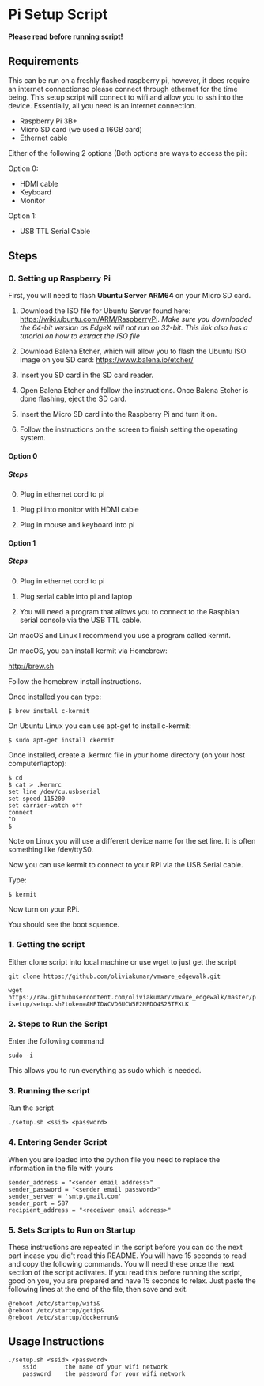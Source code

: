 # Pi Setup Script

**Please read before running script!**

## Requirements
This can be run on a freshly flashed raspberry pi, however, it does require an internet connectionso please connect through ethernet for the time being. This setup script will connect to wifi and allow you to ssh into the device. Essentially, all you need is an internet connection.

* Raspberry Pi 3B+
* Micro SD card (we used a 16GB card)
* Ethernet cable

Either of the following 2 options (Both options are ways to access the pi):

Option 0:
* HDMI cable
* Keyboard
* Monitor

Option 1:
* USB TTL Serial Cable

## Steps
### 0. Setting up Raspberry Pi
First, you will need to flash **Ubuntu Server ARM64** on your Micro SD card.

1. Download the ISO file for Ubuntu Server found here: https://wiki.ubuntu.com/ARM/RaspberryPi. *Make sure you downloaded the 64-bit version as EdgeX will not run on 32-bit. This link also has a tutorial on how to extract the ISO file*

2. Download Balena Etcher, which will allow you to flash the Ubuntu ISO image on you SD card: https://www.balena.io/etcher/

3. Insert you SD card in the SD card reader.

4. Open Balena Etcher and follow the instructions. Once Balena Etcher is done flashing, eject the SD card. 

5. Insert the Micro SD card into the Raspberry Pi and turn it on.

6. Follow the instructions on the screen to finish setting the operating system.

#### Option 0
##### Steps
0. Plug in ethernet cord to pi

1. Plug pi into monitor with HDMI cable

2. Plug in mouse and keyboard into pi

#### Option 1
##### Steps
0. Plug in ethernet cord to pi

1. Plug serial cable into pi and laptop

2. You will need a program that allows you to connect to the Raspbian serial console via the USB TTL cable.

On macOS and Linux I recommend you use a program called kermit.

On macOS, you can install kermit via Homebrew:

http://brew.sh

Follow the homebrew install instructions.

Once installed you can type:

```
$ brew install c-kermit
```

On Ubuntu Linux you can use apt-get to install c-kermit:

```
$ sudo apt-get install ckermit
```

Once installed, create a .kermrc file in your home directory (on your host computer/laptop):

```
$ cd
$ cat > .kermrc
set line /dev/cu.usbserial
set speed 115200
set carrier-watch off
connect
^D
$
```

Note on Linux you will use a different device name for the set line. It is often something like /dev/ttyS0.

Now you can use kermit to connect to your RPi via the USB Serial cable.

Type:

```
$ kermit
```

Now turn on your RPi.

You should see the boot squence.

### 1. Getting the script
Either clone script into local machine or use wget to just get the script

```git clone https://github.com/oliviakumar/vmware_edgewalk.git```

```wget https://raw.githubusercontent.com/oliviakumar/vmware_edgewalk/master/pisetup/setup.sh?token=AHPIDWCVD6UCW5E2NPDO4S25TEXLK```

### 2. Steps to Run the Script
Enter the following command

```sudo -i```

This allows you to run everything as sudo which is needed.

### 3. Running the script
Run the script

```./setup.sh <ssid> <password>```

### 4. Entering Sender Script
When you are loaded into the python file you need to replace the information in the file with yours
```
sender_address = "<sender email address>"
sender_password = "<sender email password>"
sender_server = 'smtp.gmail.com'
sender_port = 587
recipient_address = "<receiver email address>"
```

### 5. Sets Scripts to Run on Startup
These instructions are repeated in the script before you can do the next part incase you did't read this README. You will have 15 seconds to read and copy the following commands. You will need these once the next section of the script activates. If you read this before running the script, good on you, you are prepared and have 15 seconds to relax. Just paste the following lines at the end of the file, then save and exit.
```
@reboot /etc/startup/wifi&
@reboot /etc/startup/getip&
@reboot /etc/startup/dockerrun&
```

## Usage Instructions
```
./setup.sh <ssid> <password>
    ssid        the name of your wifi network
    password    the password for your wifi network
